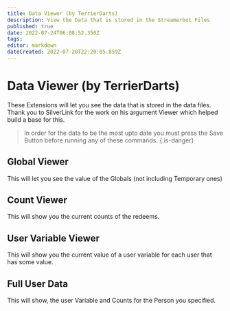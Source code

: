 ```yaml
---
title: Data Viewer (by TerrierDarts)
description: View the Data that is stored in the Streamerbot Files
published: true
date: 2022-07-24T06:08:52.350Z
tags: 
editor: markdown
dateCreated: 2022-07-20T22:20:05.859Z
---
```


# Data Viewer (by TerrierDarts)

These Extensions will let you see the data that is stored in the data files. Thank you to SilverLink for the work on his argument Viewer which helped build a base for this.
> In order for the data to be the most upto date you must press the Save Button before running any of these commands. {.is-danger}
## Global Viewer
This will let you see the value of the Globals (not including Temporary ones)

## Count Viewer
This will show you the current counts of the redeems.

## User Variable Viewer
This will show you the current value of a user variable for each user that has some value.

## Full User Data
This will show, the user Variable and Counts for the Person you specified.